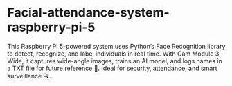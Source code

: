 # Facial-attendance-system-raspberry-pi-5
This Raspberry Pi 5-powered system uses Python’s Face Recognition library to detect, recognize, and label individuals in real time. With Cam Module 3 Wide, it captures wide-angle images, trains an AI model, and logs names in a TXT file for future reference 📂. Ideal for security, attendance, and smart surveillance 🔍.
